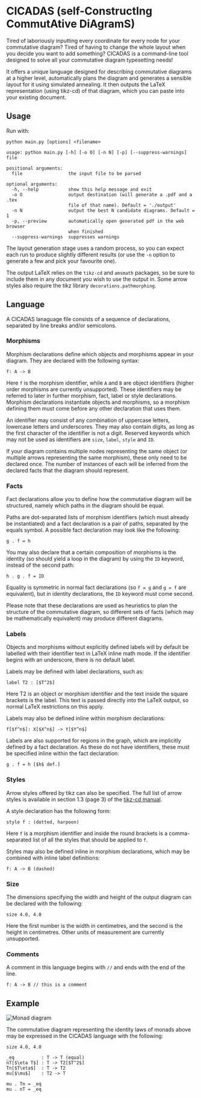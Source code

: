 # CICADAS (self-ConstructIng CommutAtive DiAgramS)

Tired of laboriously inputting every coordinate for every node for your commutative diagram? Tired of having to change the whole layout when you decide you want to add something? CICADAS is a command-line tool designed to solve all your commutative diagram typesetting needs!

It offers a unique language designed for describing commutative diagrams at a higher level, automatically plans the diagram and generates a sensible layout for it using simulated annealing. It then outputs the LaTeX representation (using tikz-cd) of that diagram, which you can paste into your existing document.

## Usage

Run with:

`python main.py [options] <filename>`

```
usage: python main.py [-h] [-o O] [-n N] [-p] [--suppress-warnings] file

positional arguments:
  file                 the input file to be parsed

optional arguments:
  -h, --help           show this help message and exit
  -o O                 output destination (will generate a .pdf and a .tex
                       file of that name). Default = './output'
  -n N                 output the best N candidate diagrams. Default = 1
  -p, --preview        automatically open generated pdf in the web browser
                       when finished
  --suppress-warnings  suppresses warnings
```

The layout generation stage uses a random process, so you can expect each run to produce slightly different results (or use the `-n` option to generate a few and pick your favourite one).

The output LaTeX relies on the `tikz-cd` and `amsmath` packages, so be sure to include them in any document you wish to use the output in. Some arrow styles also require the tikz library `decorations.pathmorphing`.

## Language

A CICADAS lanaguage file consists of a sequence of declarations, separated by line breaks and/or semicolons.

### Morphisms

Morphism declarations define which objects and morphisms appear in your diagram. They are declared with the following syntax:

`f: A -> B`

Here `f` is the morphism identifier, while `A` and `B` are object identifiers (higher order morphisms are currently unsupported). These identifiers may be referred to later in further morphism, fact, label or style declarations. Morphism declarations instantiate objects and morphisms, so a morphism defining them must come before any other declaration that uses them.

An identifier may consist of any combination of uppercase letters, lowercase letters and underscores. They may also contain digits, as long as the first character of the identifier is not a digit. Reserved keywords which may not be used as identifiers are `size`, `label`, `style` and `ID`.

If your diagram contains multiple nodes representing the same object (or multiple arrows representing the same morphism), these only need to be declared once. The number of instances of each will be inferred from the declared facts that the diagram should represent.

### Facts

Fact declarations allow you to define how the commutative diagram will be structured, namely which paths in the diagram should be equal.

Paths are dot-separated lists of morphism identifiers (which must already be instantiated) and a fact declaration is a pair of paths, separated by the equals symbol. A possible fact declaration may look like the following:

`g . f = h`

You may also declare that a certain composition of morphisms is the identity (so should yield a loop in the diagram) by using the `ID` keyword, instead of the second path:

`h . g . f = ID`

Equality is symmetric in normal fact declarations (so `f = g` and `g = f` are equivalent), but in identity declarations, the `ID` keyword must come second.

Please note that these declarations are used as heuristics to plan the structure of the commutative diagram, so different sets of facts (which may be mathematically equivalent) may produce different diagrams.

### Labels

Objects and morphisms without explicitly defined labels will by default be labelled with their identifier text in LaTeX inline math mode. If the identifier begins with an underscore, there is no default label.

Labels may be defined with label declarations, such as:

`label T2 : [$T^2$]`

Here T2 is an object or morphism identifier and the text inside the square brackets is the label. This text is passed directly into the LaTeX output, so normal LaTeX restrictions on this apply.

Labels may also be defined inline within morphism declarations:

`f[$f^n$]: X[$X^n$] -> Y[$Y^n$]`

Labels are also supported for regions in the graph, which are implicitly defined by a fact declaration. As these do not have identifiers, these must be specified inline within the fact declaration:

`g . f = h [$h$ def.]`

### Styles

Arrow styles offered by tikz can also be specified. The full list of arrow styles is available in section 1.3 (page 3) of the [tikz-cd manual](http://ctan.math.washington.edu/tex-archive/graphics/pgf/contrib/tikz-cd/tikz-cd-doc.pdf).

A style declaration has the following form:

`style f : (dotted, harpoon)`

Here `f` is a morphism identifier and inside the round brackets is a comma-separated list of all the styles that should be applied to `f`.

Styles may also be defined inline in morphism declarations, which may be combined with inline label definitions:

`f: A -> B (dashed)`

### Size

The dimensions specifying the width and height of the output diagram can be declared with the following:

`size 4.0, 4.0`

Here the first number is the width in centimetres, and the second is the height in centimetres. Other units of measurement are currently unsupported.

### Comments

A comment in this language begins with `//` and ends with the end of the line.

`f: A -> B // this is a comment`

## Example

![Monad diagram](https://upload.wikimedia.org/wikipedia/commons/thumb/0/07/Coherence_law_for_the_unit_of_a_monad.svg/150px-Coherence_law_for_the_unit_of_a_monad.svg.png)

The commutative diagram representing the identity laws of monads above may be expressed in the CICADAS language with the following:

```
size 4.0, 4.0

_eq          : T -> T (equal)
nT[$\eta T$] : T -> T2[$T^2$]
Tn[$T\eta$]  : T -> T2
mu[$\mu$]    : T2 -> T

mu . Tn = _eq
mu . nT = _eq
```
